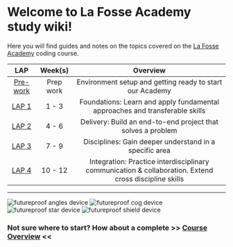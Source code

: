 
# Welcome to La Fosse Academy study wiki!
Here you will find guides and notes on the topics covered on the [La Fosse Academy](https://getfutureproof.co.uk/) coding course.

| LAP | Week(s) | Overview | 
|:---:|:-------:|:--------:|
[Pre-work](https://github.com/getfutureproof/fp_guides_wiki/wiki/Pre-work) | Prep work | Environment setup and getting ready to start our Academy
[LAP 1](https://github.com/getfutureproof/fp_guides_wiki/wiki/LAP-1) | 1 - 3 | Foundations: Learn and apply fundamental approaches and transferable skills
[LAP 2](https://github.com/getfutureproof/fp_guides_wiki/wiki/LAP-2) | 4 - 6 | Delivery: Build an end-to-end project that solves a problem
[LAP 3](https://github.com/getfutureproof/fp_guides_wiki/wiki/LAP-3) | 7 - 9 | Disciplines: Gain deeper understand in a specific area
[LAP 4](https://github.com/getfutureproof/fp_guides_wiki/wiki/LAP-4) | 10 - 12 | Integration: Practice interdisciplinary communication & collaboration. Extend cross discipline skills


***
![futureproof angles device](https://futureproof-public-documents.s3.eu-west-2.amazonaws.com/brand-assets/shapes/angles-violet-50.png)
![futureproof cog device](https://futureproof-public-documents.s3.eu-west-2.amazonaws.com/brand-assets/shapes/cog-lime-50.png)
![futureproof star device](https://futureproof-public-documents.s3.eu-west-2.amazonaws.com/brand-assets/shapes/star-coral-50.png)
![futureproof shield device](https://futureproof-public-documents.s3.eu-west-2.amazonaws.com/brand-assets/shapes/shield-lemon-50.png)  

### Not sure where to start? How about a complete >> [Course Overview](https://github.com/getfutureproof/fp_guides_wiki/wiki/Overview) <<

